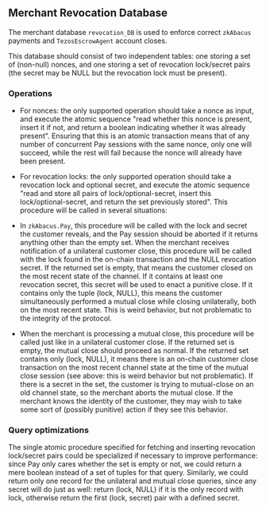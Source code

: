 ## Merchant Revocation Database
The merchant database `revocation_DB` is used to enforce correct `zkAbacus` payments and `TezosEscrowAgent` account closes.

This database should consist of two independent tables: one storing a set of (non-null) nonces, and one storing a set of revocation lock/secret pairs (the secret may be NULL but the revocation lock must be present).

### Operations

* For nonces: the only supported operation should take a nonce as input, and execute the atomic sequence "read whether this nonce is present, insert it if not, and return a boolean indicating whether it was already present". Ensuring that this is an atomic transaction means that of any number of concurrent Pay sessions with the same nonce, only one will succeed, while the rest will fail because the nonce will already have been present.

* For revocation locks: the only supported operation should take a revocation lock and optional secret, and execute the atomic sequence "read and store all pairs of lock/optional-secret, insert this lock/optional-secret, and return the set previously stored". This procedure will be called in several situations:

* In `zkAbacus.Pay`, this procedure will be called with the lock and secret the customer reveals, and the Pay session should be aborted if it returns anything other than the empty set.
When the merchant receives notification of a unilateral customer close, this procedure will be called with the lock found in the on-chain transaction and the NULL revocation secret. If the returned set is empty, that means the customer closed on the most recent state of the channel. If it contains at least one revocation secret, this secret will be used to enact a punitive close. If it contains only the tuple (lock, NULL), this means the customer simultaneously performed a mutual close while closing unilaterally, both on the most recent state. This is weird behavior, but not problematic to the integrity of the protocol.

* When the merchant is processing a mutual close, this procedure will be called just like in a unilateral customer close. If the returned set is empty, the mutual close should proceed as normal. If the returned set contains only (lock, NULL), it means there is an on-chain customer close transaction on the most recent channel state at the time of the mutual close session (see above: this is weird behavior but not problematic). If there is a secret in the set, the customer is trying to mutual-close on an old channel state, so the merchant aborts the mutual close. If the merchant knows the identity of the customer, they may wish to take some sort of (possibly punitive) action if they see this behavior.

### Query optimizations
 The single atomic procedure specified for fetching and inserting revocation lock/secret pairs could be specialized if necessary to improve performance: since Pay only cares whether the set is empty or not, we could return a mere boolean instead of a set of tuples for that query. Similarly, we could return only one record for the unilateral and mutual close queries, since any secret will do just as well: return (lock, NULL) if it is the only record with lock, otherwise return the first (lock, secret) pair with a defined secret.
